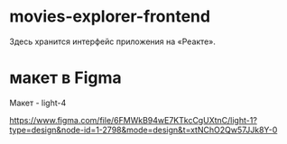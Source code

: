 # movies-explorer-frontend

Здесь хранится интерфейс приложения на «Реакте».

# макет в Figma

Макет - light-4

https://www.figma.com/file/6FMWkB94wE7KTkcCgUXtnC/light-1?type=design&node-id=1-2798&mode=design&t=xtNChO2Qw57JJk8Y-0
